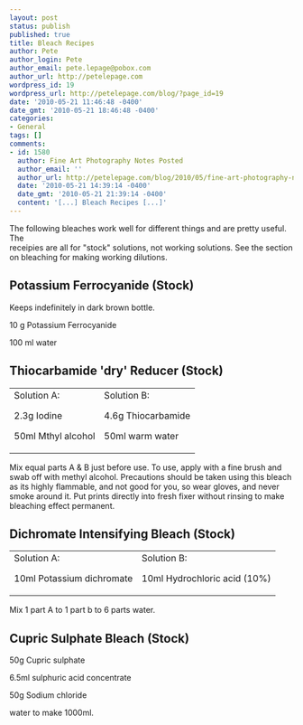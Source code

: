 ```yaml
---
layout: post
status: publish
published: true
title: Bleach Recipes
author: Pete
author_login: Pete
author_email: pete.lepage@pobox.com
author_url: http://petelepage.com
wordpress_id: 19
wordpress_url: http://petelepage.com/blog/?page_id=19
date: '2010-05-21 11:46:48 -0400'
date_gmt: '2010-05-21 18:46:48 -0400'
categories:
- General
tags: []
comments:
- id: 1580
  author: Fine Art Photography Notes Posted
  author_email: ''
  author_url: http://petelepage.com/blog/2010/05/fine-art-photography-notes-posted/
  date: '2010-05-21 14:39:14 -0400'
  date_gmt: '2010-05-21 21:39:14 -0400'
  content: '[...] Bleach Recipes [...]'
---
```

<p>The following bleaches work well for different things and are pretty useful. The<br />
receipies are all for "stock" solutions, not working solutions. See the section<br />
on bleaching for making working dilutions.</p>
<h2>Potassium Ferrocyanide (Stock)</h2>
<p>Keeps indefinitely in dark brown bottle.</p>
<p>10 g Potassium Ferrocyanide</p>
<p>100 ml water</p>
<h2>Thiocarbamide 'dry' Reducer (Stock)</h2>
<table>
<tbody>
<tr>
<td>Solution A:</p>
<p>2.3g Iodine</p>
<p>50ml Mthyl alcohol</td>
<td>Solution B:</p>
<p>4.6g Thiocarbamide</p>
<p>50ml warm water</td>
</tr>
</tbody>
</table>
<p>Mix equal parts A &amp; B just before use. To use, apply with a fine brush and swab off with methyl alcohol. Precautions should be taken using this bleach as its highly flammable, and not good for you, so wear gloves, and never smoke around it. Put prints directly into fresh fixer without rinsing to make bleaching effect permanent.</p>
<h2>Dichromate Intensifying Bleach (Stock)</h2>
<table>
<tbody>
<tr>
<td>Solution A:</p>
<p>10ml Potassium dichromate</td>
<td>Solution B:</p>
<p>10ml Hydrochloric acid (10%)</td>
</tr>
</tbody>
</table>
<p>Mix 1 part A to 1 part b to 6 parts water.</p>
<h2>Cupric Sulphate Bleach (Stock)</h2>
<p>50g Cupric sulphate</p>
<p>6.5ml sulphuric acid concentrate</p>
<p>50g Sodium chloride</p>
<p>water to make 1000ml.</p>
